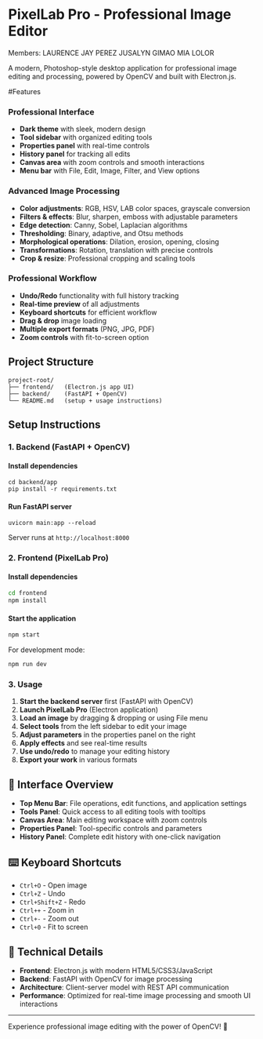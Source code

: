 # PixelLab Pro - Professional Image Editor

Members:
LAURENCE JAY PEREZ
JUSALYN GIMAO
MIA LOLOR

A modern, Photoshop-style desktop application for professional image editing and processing, powered by OpenCV and built with Electron.js.

#Features

### Professional Interface
- **Dark theme** with sleek, modern design
- **Tool sidebar** with organized editing tools
- **Properties panel** with real-time controls
- **History panel** for tracking all edits
- **Canvas area** with zoom controls and smooth interactions
- **Menu bar** with File, Edit, Image, Filter, and View options

### Advanced Image Processing
- **Color adjustments**: RGB, HSV, LAB color spaces, grayscale conversion
- **Filters & effects**: Blur, sharpen, emboss with adjustable parameters
- **Edge detection**: Canny, Sobel, Laplacian algorithms
- **Thresholding**: Binary, adaptive, and Otsu methods
- **Morphological operations**: Dilation, erosion, opening, closing
- **Transformations**: Rotation, translation with precise controls
- **Crop & resize**: Professional cropping and scaling tools

### Professional Workflow
- **Undo/Redo** functionality with full history tracking
- **Real-time preview** of all adjustments
- **Keyboard shortcuts** for efficient workflow
- **Drag & drop** image loading
- **Multiple export formats** (PNG, JPG, PDF)
- **Zoom controls** with fit-to-screen option

## Project Structure
```
project-root/
├── frontend/   (Electron.js app UI)
├── backend/    (FastAPI + OpenCV)
└── README.md   (setup + usage instructions)
```

## Setup Instructions

### 1. Backend (FastAPI + OpenCV)

#### Install dependencies
```
cd backend/app
pip install -r requirements.txt
```

#### Run FastAPI server
```
uvicorn main:app --reload
```

Server runs at `http://localhost:8000`

### 2. Frontend (PixelLab Pro)

#### Install dependencies
```bash
cd frontend
npm install
```

#### Start the application
```bash
npm start
```

For development mode:
```bash
npm run dev
```

### 3. Usage

1. **Start the backend server** first (FastAPI with OpenCV)
2. **Launch PixelLab Pro** (Electron application)
3. **Load an image** by dragging & dropping or using File menu
4. **Select tools** from the left sidebar to edit your image
5. **Adjust parameters** in the properties panel on the right
6. **Apply effects** and see real-time results
7. **Use undo/redo** to manage your editing history
8. **Export your work** in various formats

## 🎨 Interface Overview

- **Top Menu Bar**: File operations, edit functions, and application settings
- **Tools Panel**: Quick access to all editing tools with tooltips
- **Canvas Area**: Main editing workspace with zoom controls
- **Properties Panel**: Tool-specific controls and parameters
- **History Panel**: Complete edit history with one-click navigation

## ⌨️ Keyboard Shortcuts

- `Ctrl+O` - Open image
- `Ctrl+Z` - Undo
- `Ctrl+Shift+Z` - Redo
- `Ctrl++` - Zoom in
- `Ctrl+-` - Zoom out
- `Ctrl+0` - Fit to screen

## 🚀 Technical Details

- **Frontend**: Electron.js with modern HTML5/CSS3/JavaScript
- **Backend**: FastAPI with OpenCV for image processing
- **Architecture**: Client-server model with REST API communication
- **Performance**: Optimized for real-time image processing and smooth UI interactions

---

Experience professional image editing with the power of OpenCV! 🎉


